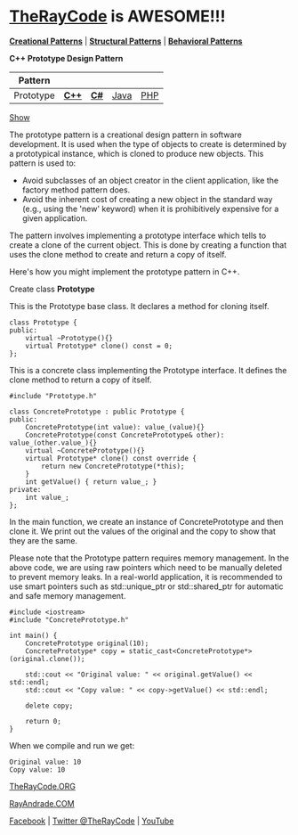 # [TheRayCode](../../../README.md) is AWESOME!!!

**[Creational Patterns](../README.md)** | **[Structural Patterns](../../Structural/README.md)** | **[Behavioral Patterns](../../Behavioral/README.md)**

**C++ Prototype Design Pattern**

|Pattern|   |   |   |   |
|---|---|---|---|---|
|  Prototype | [**C++**](../../../CPP/Creational/Prototype/README.md) | [**C#**](../../../Csharp/Creational/Prototype/README.md) | [Java](../../../Java/Creational/Prototype/README.md) | [PHP](../../../PHP/Creational/Prototype/README.md) |

[Show](./script/page01.md)

The prototype pattern is a creational design pattern in software development. It is used when the type of objects to create is determined by a prototypical instance, which is cloned to produce new objects. This pattern is used to:

* Avoid subclasses of an object creator in the client application, like the factory method pattern does.
* Avoid the inherent cost of creating a new object in the standard way (e.g., using the 'new' keyword) when it is prohibitively expensive for a given application.

The pattern involves implementing a prototype interface which tells to create a clone of the current object. This is done by creating a function that uses the clone method to create and return a copy of itself.

Here's how you might implement the prototype pattern in C++.

Create class **Prototype**

This is the Prototype base class. It declares a method for cloning itself.

```
class Prototype {  
public:
    virtual ~Prototype(){}
    virtual Prototype* clone() const = 0;
};
```
This is a concrete class implementing the Prototype interface. It defines the clone method to return a copy of itself.
```
#include "Prototype.h"

class ConcretePrototype : public Prototype { 
public:
    ConcretePrototype(int value): value_(value){}
    ConcretePrototype(const ConcretePrototype& other): value_(other.value_){}
    virtual ~ConcretePrototype(){}
    virtual Prototype* clone() const override {
        return new ConcretePrototype(*this);
    }
    int getValue() { return value_; }
private:
    int value_;
};
```
In the main function, we create an instance of ConcretePrototype and then clone it. We print out the values of the original and the copy to show that they are the same.

Please note that the Prototype pattern requires memory management. In the above code, we are using raw pointers which need to be manually deleted to prevent memory leaks. In a real-world application, it is recommended to use smart pointers such as std::unique_ptr or std::shared_ptr for automatic and safe memory management.

```
#include <iostream>
#include "ConcretePrototype.h"

int main() {
    ConcretePrototype original(10);
    ConcretePrototype* copy = static_cast<ConcretePrototype*>(original.clone());

    std::cout << "Original value: " << original.getValue() << std::endl;
    std::cout << "Copy value: " << copy->getValue() << std::endl;

    delete copy;
    
    return 0;
}
```

When we compile and run we get:

```
Original value: 10
Copy value: 10
```

[TheRayCode.ORG](https://www.TheRayCode.org)

[RayAndrade.COM](https://www.RayAndrade.com)

[Facebook](https://www.facebook.com/TheRayCode/) | [Twitter @TheRayCode](https://www.twitter.com/TheRayCode/) | [YouTube](https://www.youtube.com/TheRayCode/)
